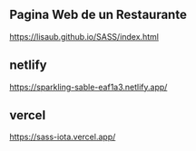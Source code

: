 ## Pagina Web de un Restaurante

https://lisaub.github.io/SASS/index.html


## netlify

https://sparkling-sable-eaf1a3.netlify.app/

## vercel

https://sass-iota.vercel.app/